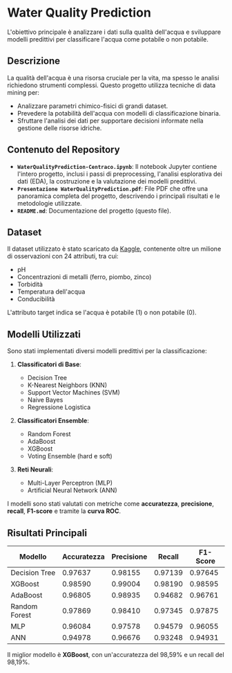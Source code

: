 # Water Quality Prediction

L'obiettivo principale è analizzare i dati sulla qualità dell'acqua e sviluppare modelli predittivi per classificare l'acqua come potabile o non potabile.

## Descrizione

La qualità dell'acqua è una risorsa cruciale per la vita, ma spesso le analisi richiedono strumenti complessi. Questo progetto utilizza tecniche di data mining per:
- Analizzare parametri chimico-fisici di grandi dataset.
- Prevedere la potabilità dell'acqua con modelli di classificazione binaria.
- Sfruttare l'analisi dei dati per supportare decisioni informate nella gestione delle risorse idriche.

## Contenuto del Repository

- **`WaterQualityPrediction-Centraco.ipynb`**: Il notebook Jupyter contiene l'intero progetto, inclusi i passi di preprocessing, l'analisi esplorativa dei dati (EDA), la costruzione e la valutazione dei modelli predittivi.
- **`Presentazione WaterQualityPrediction.pdf`**: File PDF che offre una panoramica completa del progetto, descrivendo i principali risultati e le metodologie utilizzate.
- **`README.md`**: Documentazione del progetto (questo file).

## Dataset

Il dataset utilizzato è stato scaricato da [Kaggle](https://www.kaggle.com/), contenente oltre un milione di osservazioni con 24 attributi, tra cui:
- pH
- Concentrazioni di metalli (ferro, piombo, zinco)
- Torbidità
- Temperatura dell'acqua
- Conducibilità

L'attributo target indica se l'acqua è potabile (1) o non potabile (0).

## Modelli Utilizzati

Sono stati implementati diversi modelli predittivi per la classificazione:
1. **Classificatori di Base**:
   - Decision Tree
   - K-Nearest Neighbors (KNN)
   - Support Vector Machines (SVM)
   - Naive Bayes
   - Regressione Logistica

2. **Classificatori Ensemble**:
   - Random Forest
   - AdaBoost
   - XGBoost
   - Voting Ensemble (hard e soft)

3. **Reti Neurali**:
   - Multi-Layer Perceptron (MLP)
   - Artificial Neural Network (ANN)

I modelli sono stati valutati con metriche come **accuratezza**, **precisione**, **recall**, **F1-score** e tramite la **curva ROC**.

## Risultati Principali

| Modello              | Accuratezza | Precisione | Recall  | F1-Score |
|----------------------|-------------|------------|---------|----------|
| Decision Tree        | 0.97637     | 0.98155    | 0.97139 | 0.97645  |
| XGBoost              | 0.98590     | 0.99004    | 0.98190 | 0.98595  |
| AdaBoost             | 0.96805     | 0.98935    | 0.94682 | 0.96761  |
| Random Forest        | 0.97869     | 0.98410    | 0.97345 | 0.97875  |
| MLP                  | 0.96084     | 0.97578    | 0.94579 | 0.96055  |
| ANN                  | 0.94978     | 0.96676    | 0.93248 | 0.94931  |

Il miglior modello è **XGBoost**, con un'accuratezza del 98,59% e un recall del 98,19%.

